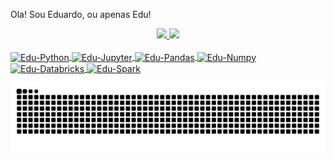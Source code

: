 Ola! 
Sou Eduardo, ou apenas Edu!


<div align="center">
  
  <a href="https://github.com/eduardoveloso">
  <img height="180em" src="https://github-readme-stats.vercel.app/api?username=eduardoveloso&show_icons=true&theme=tokyonight&include_all_commits=true&count_private=true"/>
  <img height="180em" src="https://github-readme-stats.vercel.app/api/top-langs/?username=eduardoveloso&layout=compact&langs_count=7&theme=tokyonight"/>
</div>
<div style="display: inline_block"><br>
  
  <img align="center" alt="Edu-Python" height="70" width="60" src="https://cdn.jsdelivr.net/gh/devicons/devicon/icons/python/python-original.svg">
  
  <img align="center" alt="Edu-Jupyter" height="70" width="60" src="https://cdn.jsdelivr.net/gh/devicons/devicon/icons/jupyter/jupyter-original-wordmark.svg" />
          
 <img align="center" alt="Edu-Pandas" height="70" width="60" src="https://cdn.jsdelivr.net/gh/devicons/devicon/icons/pandas/pandas-original.svg" />
 

 <img align="center" alt="Edu-Numpy" height="70" width="60" src="https://cdn.jsdelivr.net/gh/devicons/devicon/icons/numpy/numpy-original.svg" />
      
<img align="center" alt="Edu-Databricks" height="70" width="60" src="https://cdn.discordapp.com/attachments/910961417010675712/1028086395367084083/unknown.png" />
 
   <img align="center" alt="Edu-Spark" height="50" width="100" src="https://cdn.discordapp.com/attachments/910961417010675712/1028085912564940921/unknown.png" />
</div>


![Snake animation](https://github.com/eduardoveloso/eduardoveloso/blob/output/github-contribution-grid-snake.svg)
